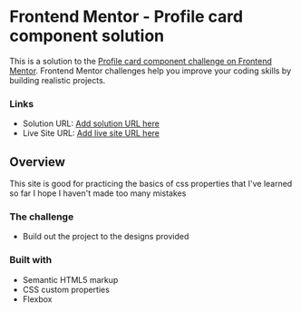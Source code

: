 # Frontend Mentor - Profile card component solution

This is a solution to the [Profile card component challenge on Frontend Mentor](https://www.frontendmentor.io/challenges/profile-card-component-cfArpWshJ). Frontend Mentor challenges help you improve your coding skills by building realistic projects.

### Links

- Solution URL: [Add solution URL here](https://github.com/medwasleti2/profile-card)
- Live Site URL: [Add live site URL here](https://medwasleti2.github.io/profile-card/)

## Overview

This site is good for practicing the basics of css properties that I've learned so far I hope I haven't made too many mistakes

### The challenge

- Build out the project to the designs provided

### Built with

- Semantic HTML5 markup
- CSS custom properties
- Flexbox

